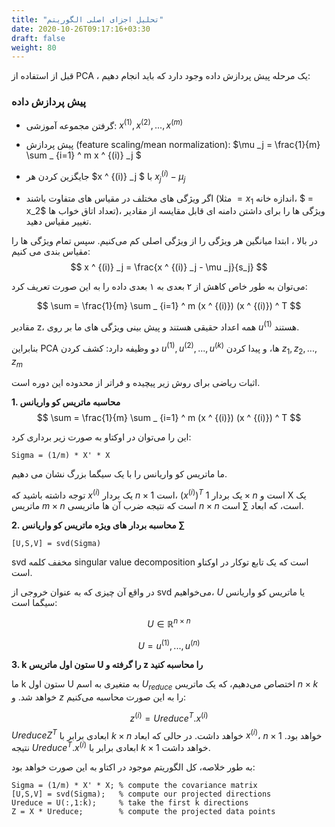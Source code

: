 ```yaml
---
title: "تحلیل اجزای اصلی الگوریتم"
date: 2020-10-26T09:17:16+03:30
draft: false
weight: 80
---
```


قبل از استفاده از PCA ، یک مرحله پیش پردازش داده وجود دارد که باید انجام دهیم:

### پیش پردازش داده

- گرفتن مجموعه آموزشی: $x^{(1)}, x^{(2)}, ... , x^{(m)}$
- پیش پردازش (feature scaling/mean normalization):
$\mu _j = \frac{1}{m} \sum _ {i=1} ^ m x ^ {(i)} _j  $

- جایگزین کردن هر $x ^ {(i)} _j $ با $x ^ {(i)} _j - \mu _j$
- اگر ویژگی های مختلف در مقیاس های متفاوت باشند (مثلا $= x_1$ اندازه خانه، $ = x_2$ تعداد اتاق خواب ها)،
ویژگی ها را برای داشتن دامنه ای قابل مقایسه از مقادیر تغییر مقیاس دهید.



در بالا ، ابتدا میانگین هر ویژگی را از ویژگی اصلی کم می‌کنیم. سپس تمام ویژگی ها را مقیاس بندی می کنیم:
$$
x ^ {(i)} _j = \frac{x ^ {(i)} _j - \mu _j}{s_j}
$$

می‌توان به طور خاص کاهش از ۲ بعدی به ۱ بعدی داده را به این صورت تعریف کرد:

$$
\sum  = \frac{1}{m} \sum _ {i=1} ^ m (x ^ {(i)}) (x ^ {(i)}) ^ T
$$

مقادیر z، همه اعداد حقیقی هستند و پیش بینی ویژگی های ما بر روی $u ^{(1)}$ هستند.

بنابراین PCA دو وظیفه دارد: 
کشف کردن $u^{(1)}, u^{(2)}, ..., u^{(k)}$ ها، 
و پیدا کردن $z_1, z_2, ... , z_m$

اثبات ریاضی برای روش زیر پیچیده و فراتر از محدوده این دوره است.

**1. محاسبه ماتریس کو واریانس**
$$
\sum  = \frac{1}{m} \sum _ {i=1} ^ m (x ^ {(i)}) (x ^ {(i)}) ^ T
$$

این را می‌توان در اوکتاو به صورت زیر برداری کرد:

<div align="left">

```
Sigma = (1/m) * X' * X
```

</div>

ما ماتریس کو واریانس را با یک سیگما بزرگ نشان می دهیم.


توجه داشته باشید که $x ^ {(i)}$ یک بردار $n \times 1$ است،
$(x ^ {(i)})^T$ یک بردار $1 \times n$ است و 
X یک ماتریس $m \times n$ است که نتیجه ضرب آن ها
ماتریسی $n \times n$ است، که ابعاد $\sum$ است.



**2. محاسبه بردار های ویژه ماتریس کو واریانس $\sum$**

<div align="left">

```
[U,S,V] = svd(Sigma)
```

</div>

svd  مخفف کلمه singular value decomposition است که یک تابع توکار در اوکتاو است.

در واقع آن چیزی که به عنوان خروجی از svd می‌خواهیم،
$U$ یا ماتریس کو واریانس سیگما است:

$$
U \in \mathbb{R} ^{n \times n}
$$

$$
U = u ^ {(1)}, ..., u ^ {(n)}
$$


**3. k ستون اول ماتریس U را گرفته و z را محاسبه کنید**

ما k ستون اول U به متغیری به اسم $U _ {reduce}$ اختصاص می‌دهیم،
که یک ماتریس $n \times k$ خواهد شد.
و $z$ را به این صورت محاسبه می‌کنیم:

$$
z^{(i)} = Ureduce ^ T . x ^ {(i)}
$$
$UreduceZ^ T$ ابعادی برابر با $k \times n$ خواهد داشت.
در حالی که ابعاد $x ^ {(i)}$، $n \times 1$ خواهد بود.
نتیجه $Ureduce ^ T . x ^ {(i)}$ ابعادی برابر با $k \times 1$ خواهد داشت.

به طور خلاصه، کل الگوریتم موجود در اکتاو به این صورت خواهد بود:

<div align="left">

```
Sigma = (1/m) * X' * X; % compute the covariance matrix
[U,S,V] = svd(Sigma);   % compute our projected directions
Ureduce = U(:,1:k);     % take the first k directions
Z = X * Ureduce;        % compute the projected data points
```

</div>